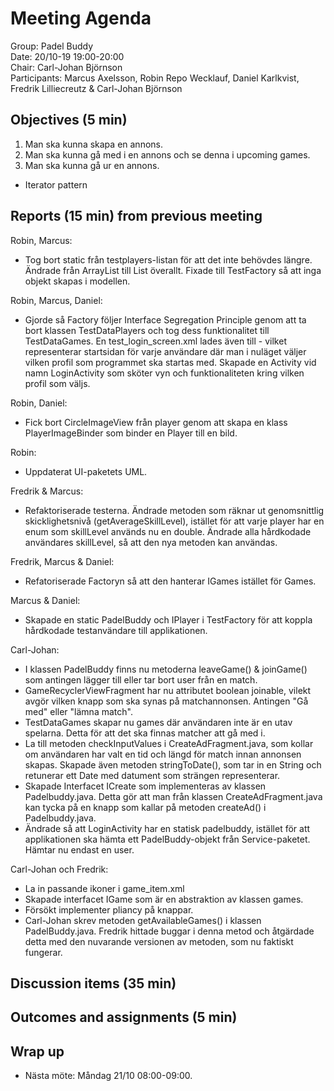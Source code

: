 # Meeting Agenda
Group: Padel Buddy  
Date: 20/10-19 19:00-20:00  
Chair: Carl-Johan Björnson  
Participants: Marcus Axelsson, Robin Repo Wecklauf, Daniel Karlkvist, Fredrik Lilliecreutz & Carl-Johan Björnson

## Objectives (5 min)
1. Man ska kunna skapa en annons.
2. Man ska kunna gå med i en annons och se denna i upcoming games. 
3. Man ska kunna gå ur en annons. 

- Iterator pattern

## Reports (15 min) from previous meeting
Robin, Marcus:
- Tog bort static från testplayers-listan för att det inte behövdes längre. Ändrade från ArrayList till List överallt. Fixade till TestFactory så att inga objekt skapas i modellen.

Robin, Marcus, Daniel:
- Gjorde så Factory följer Interface Segregation Principle genom att ta bort klassen TestDataPlayers och tog dess funktionalitet till TestDataGames. En test_login_screen.xml lades även till - vilket representerar startsidan för varje användare där man i nuläget väljer vilken profil som programmet ska startas med. Skapade en Activity vid namn LoginActivity som sköter vyn och funktionaliteten kring vilken profil som väljs. 

Robin, Daniel:
- Fick bort CircleImageView från player genom att skapa en klass PlayerImageBinder som binder en Player till en bild. 

Robin:
- Uppdaterat UI-paketets UML.

Fredrik & Marcus:
- Refaktoriserade testerna. Ändrade metoden som räknar ut genomsnittlig skicklighetsnivå (getAverageSkillLevel), istället för att varje player har en enum som skillLevel används nu en double. Ändrade alla hårdkodade användares skillLevel, så att den nya metoden kan användas.

Fredrik, Marcus & Daniel:
- Refatoriserade Factoryn så att den hanterar IGames istället för Games.

Marcus & Daniel:
- Skapade en static PadelBuddy och IPlayer i TestFactory för att koppla hårdkodade testanvändare till applikationen.

Carl-Johan: 
- I klassen PadelBuddy finns nu metoderna leaveGame() & joinGame() som antingen lägger till eller tar bort user från en match.
- GameRecyclerViewFragment har nu attributet boolean joinable, vilekt avgör vilken knapp som ska synas på matchannonsen. Antingen "Gå med" eller "lämna match". 
- TestDataGames skapar nu games där användaren inte är en utav spelarna. Detta för att det ska finnas matcher att gå med i. 
- La till metoden checkInputValues i CreateAdFragment.java, som kollar om användaren har valt en tid och längd för match innan annonsen skapas. Skapade även metoden stringToDate(), som tar in en String och retunerar ett Date med datument som strängen representerar.
- Skapade Interfacet ICreate som implementeras av klassen Padelbuddy.java. Detta gör att man från klassen CreateAdFragment.java kan tycka på en knapp som kallar på metoden createAd() i Padelbuddy.java. 
- Ändrade så att LoginActivity har en statisk padelbuddy, istället för att applikationen ska hämta ett PadelBuddy-objekt från Service-paketet. Hämtar nu endast en user. 

Carl-Johan och Fredrik: 
- La in passande ikoner i game_item.xml
- Skapade interfacet IGame som är en abstraktion av klassen games. 
- Försökt implementer pliancy på knappar. 
- Carl-Johan skrev metoden getAvailableGames() i klassen PadelBuddy.java. Fredrik hittade buggar i denna metod och åtgärdade detta med den nuvarande versionen av metoden, som nu faktiskt fungerar. 

 
## Discussion items (35 min)

## Outcomes and assignments (5 min)

## Wrap up
- Nästa möte: Måndag 21/10 08:00-09:00.
